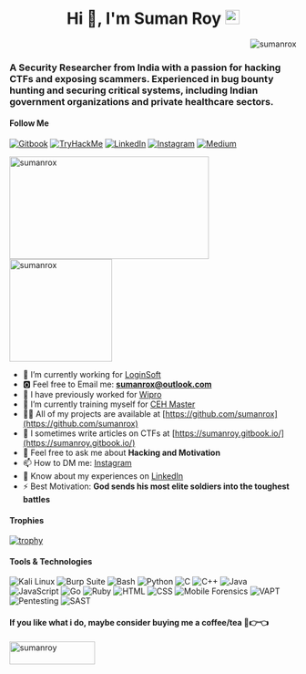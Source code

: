 

<h1 align="center">Hi 👋, I'm Suman Roy <img src="https://raw.githubusercontent.com/Tarikul-Islam-Anik/Animated-Fluent-Emojis/master/Emojis/Smilies/Ghost.png" alt="Ghost" width="25" height="25"/></h1>

<p align="right">
    <img src="https://komarev.com/ghpvc/?username=sumanrox&label=Profile%20views&color=0e75b6&style=flat" alt="sumanrox"/>
</p>

<h3 align="left">
    A Security Researcher from India with a passion for hacking CTFs and exposing scammers.
    Experienced in bug bounty hunting and securing critical systems, including Indian government organizations and private healthcare sectors.
</h3>

#### Follow Me

<p align="left">
    <a href="https://sumanroy.gitbook.io/" target="_blank"><img src="https://img.shields.io/badge/Gitbook-000000?style=for-the-badge&logo=gitbook&logoColor=white" alt="Gitbook" /></a>
    <a href="https://tryhackme.com/p/sumanrox" target="_blank"><img src="https://img.shields.io/badge/TryHackMe-2D2D2D?style=for-the-badge&logo=tryhackme&logoColor=white" alt="TryHackMe" /></a>
    <a href="https://www.linkedin.com/in/sumanrox/" target="_blank"><img src="https://img.shields.io/badge/LinkedIn-0077B5?style=for-the-badge&logo=linkedin&logoColor=white" alt="LinkedIn" /></a>
    <a href="https://instagram.com/sumanrox.official/" target="_blank"><img src="https://img.shields.io/badge/Instagram-E4405F?style=for-the-badge&logo=instagram&logoColor=white" alt="Instagram" /></a>
    <a href="https://sumanrox.medium.com/" target="_blank"><img src="https://img.shields.io/badge/Medium-000000?style=for-the-badge&logo=medium&logoColor=white" alt="Medium" /></a>
</p>


<p align="left">
    <img src="https://github-readme-stats.vercel.app/api/top-langs?username=sumanrox&show_icons=true&locale=en&layout=compact" alt="sumanrox" height="180" width="350" />
    <img src="https://github-readme-stats.vercel.app/api?username=sumanrox&show_icons=true&locale=en" alt="sumanrox" height="180" />
</p>

- 🔭 I’m currently working for [LoginSoft](https://www.loginsoft.com/)
- 🅾 Feel free to Email me: **sumanrox@outlook.com**
- 👯 I have previously worked for [Wipro](https://www.wipro.com/)
- 🌱 I’m currently training myself for [CEH Master](https://www.eccouncil.org/train-certify/ceh-master/)
- 👨‍💻 All of my projects are available at [https://github.com/sumanrox](https://github.com/sumanrox)
- 📝 I sometimes write articles on CTFs at [https://sumanroy.gitbook.io/](https://sumanroy.gitbook.io/)
- 💬 Feel free to ask me about **Hacking and Motivation**
- 📫 How to DM me: [Instagram](https://instagram.com/sumanrox.official/)
- 📄 Know about my experiences on [LinkedIn](https://www.linkedin.com/in/sumanrox/)
- ⚡ Best Motivation: **God sends his most elite soldiers into the toughest battles**

#### Trophies

[![trophy](https://github-profile-trophy.vercel.app/?username=sumanrox&theme=onedark&row=2&column=3)](https://github.com/ryo-ma/github-profile-trophy)

#### Tools & Technologies

<p align="left">
    <img src="https://img.shields.io/badge/OS-Kali%20Linux-557C94?style=for-the-badge&logo=kali-linux&logoColor=white" alt="Kali Linux" />
    <img src="https://img.shields.io/badge/Tool-Burp%20Suite-FF6F00?style=for-the-badge&logo=burp-suite&logoColor=white" alt="Burp Suite" />
    <img src="https://img.shields.io/badge/Shell-Bash-4EAA25?style=for-the-badge&logo=gnu-bash&logoColor=white" alt="Bash" />
    <img src="https://img.shields.io/badge/Code-Python-3776AB?style=for-the-badge&logo=python&logoColor=white" alt="Python" />
    <img src="https://img.shields.io/badge/Code-C-A8B9CC?style=for-the-badge&logo=c&logoColor=white" alt="C" />
    <img src="https://img.shields.io/badge/Code-C%2B%2B-00599C?style=for-the-badge&logo=c%2B%2B&logoColor=white" alt="C++" />
    <img src="https://img.shields.io/badge/Code-Java-007396?style=for-the-badge&logo=java&logoColor=white" alt="Java" />
    <img src="https://img.shields.io/badge/Code-JavaScript-F7DF1E?style=for-the-badge&logo=javascript&logoColor=black" alt="JavaScript" />
    <img src="https://img.shields.io/badge/Code-Go-00ADD8?style=for-the-badge&logo=go&logoColor=white" alt="Go" />
    <img src="https://img.shields.io/badge/Code-Ruby-CC342D?style=for-the-badge&logo=ruby&logoColor=white" alt="Ruby" />
    <img src="https://img.shields.io/badge/Code-HTML5-E34F26?style=for-the-badge&logo=html5&logoColor=white" alt="HTML" />
    <img src="https://img.shields.io/badge/Code-CSS3-1572B6?style=for-the-badge&logo=css3&logoColor=white" alt="CSS" />
    <img src="https://img.shields.io/badge/Forensics-Mobile%20Forensics-0078D4?style=for-the-badge&logo=mobile&logoColor=white" alt="Mobile Forensics" />
    <img src="https://img.shields.io/badge/VAPT-004B49?style=for-the-badge&logo=security&logoColor=white" alt="VAPT" />
    <img src="https://img.shields.io/badge/Pentesting-FF3D00?style=for-the-badge&logo=security&logoColor=white" alt="Pentesting" />
    <img src="https://img.shields.io/badge/SAST-0075A2?style=for-the-badge&logo=security&logoColor=white" alt="SAST" />
</p>

<h4 align="left">If you like what i do, maybe consider buying me a coffee/tea 🥺👉👈</h4>
<p align="left">
    <a href="https://www.buymeacoffee.com/sumanroy">
        <img src="https://cdn.buymeacoffee.com/buttons/v2/default-yellow.png" height="40" width="150" alt="sumanroy" />
    </a>
</p>
